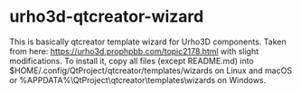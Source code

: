 # urho3d-qtcreator-wizard

This is basically qtcreator template wizard for Urho3D components. Taken from here: https://urho3d.prophpbb.com/topic2178.html with slight modifications.
To install it, copy all files (except README.md) into $HOME/.config/QtProject/qtcreator/templates/wizards on Linux and macOS or %APPDATA%\QtProject\qtcreator\templates\wizards on Windows.
